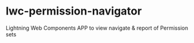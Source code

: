 # lwc-permission-navigator
Lightning Web Components APP to view navigate &amp; report of Permission sets
